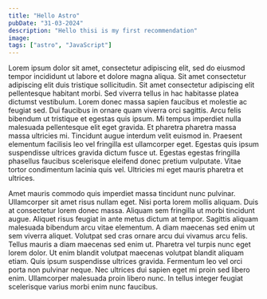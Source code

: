 ```yaml
---
title: "Hello Astro"
pubDate: "31-03-2024"
description: "Hello thisi is my first recommendation"
image:
tags: ["astro", "JavaScript"]
---
```


Lorem ipsum dolor sit amet, consectetur adipiscing elit, sed do eiusmod tempor incididunt ut labore et dolore magna aliqua. Sit amet consectetur adipiscing elit duis tristique sollicitudin. Sit amet consectetur adipiscing elit pellentesque habitant morbi. Sed viverra tellus in hac habitasse platea dictumst vestibulum. Lorem donec massa sapien faucibus et molestie ac feugiat sed. Dui faucibus in ornare quam viverra orci sagittis. Arcu felis bibendum ut tristique et egestas quis ipsum. Mi tempus imperdiet nulla malesuada pellentesque elit eget gravida. Et pharetra pharetra massa massa ultricies mi. Tincidunt augue interdum velit euismod in. Praesent elementum facilisis leo vel fringilla est ullamcorper eget. Egestas quis ipsum suspendisse ultrices gravida dictum fusce ut. Egestas egestas fringilla phasellus faucibus scelerisque eleifend donec pretium vulputate. Vitae tortor condimentum lacinia quis vel. Ultricies mi eget mauris pharetra et ultrices.

Amet mauris commodo quis imperdiet massa tincidunt nunc pulvinar. Ullamcorper sit amet risus nullam eget. Nisi porta lorem mollis aliquam. Duis at consectetur lorem donec massa. Aliquam sem fringilla ut morbi tincidunt augue. Aliquet risus feugiat in ante metus dictum at tempor. Sagittis aliquam malesuada bibendum arcu vitae elementum. A diam maecenas sed enim ut sem viverra aliquet. Volutpat sed cras ornare arcu dui vivamus arcu felis. Tellus mauris a diam maecenas sed enim ut. Pharetra vel turpis nunc eget lorem dolor. Ut enim blandit volutpat maecenas volutpat blandit aliquam etiam. Quis ipsum suspendisse ultrices gravida. Fermentum leo vel orci porta non pulvinar neque. Nec ultrices dui sapien eget mi proin sed libero enim. Ullamcorper malesuada proin libero nunc. In tellus integer feugiat scelerisque varius morbi enim nunc faucibus.
